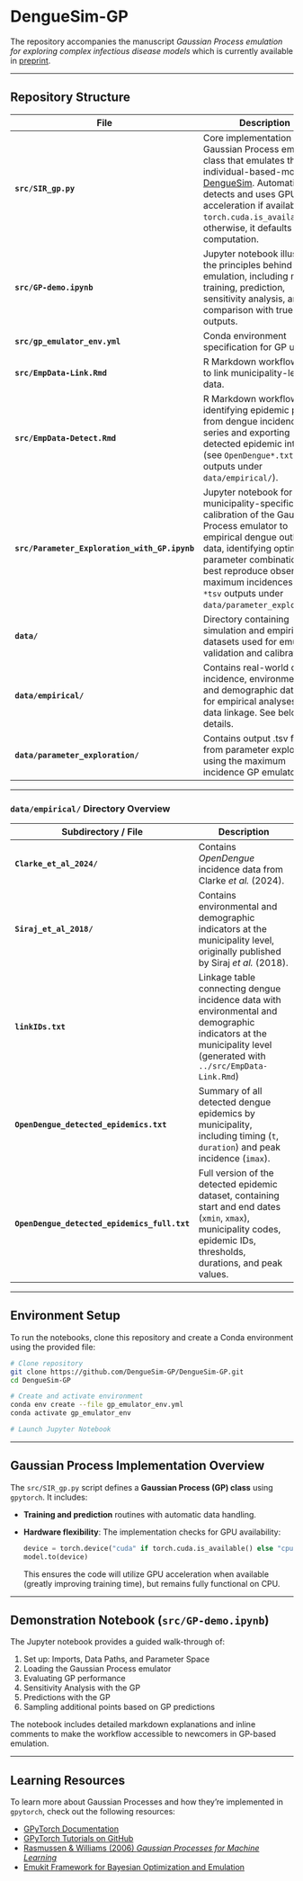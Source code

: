 # DengueSim-GP
The repository accompanies the manuscript *Gaussian Process emulation for exploring complex infectious disease models* which is currently available in [preprint](https://www.medrxiv.org/content/10.1101/2024.11.28.24318136v2).

---


## Repository Structure

| File                      | Description                                                                                                                                                                                                                                              |
| ------------------------- | -------------------------------------------------------------------------------------------------------------------------------------------------------------------------------------------------------------------------------------------------------- |
| **`src/SIR_gp.py`**           | Core implementation of the Gaussian Process emulator class that emulates the individual-based-model [DengueSim](https://github.com/AnnaMariaL/DengueSim). Automatically detects and uses GPU acceleration if available (via `torch.cuda.is_available()`); otherwise, it defaults to CPU computation. |
| **`src/GP-demo.ipynb`**       | Jupyter notebook illustrating the principles behind GP emulation, including model training, prediction, sensitivity analysis, and comparison with true model outputs. |
| **`src/gp_emulator_env.yml`** | Conda environment specification for GP usage.|
| **`src/EmpData-Link.Rmd`**  | R Markdown workflow used to link municipality-level data. |
| **`src/EmpData-Detect.Rmd`** | R Markdown workflow for identifying epidemic periods from dengue incidence time series and exporting detected epidemic intervals (see `OpenDengue*.txt` outputs under `data/empirical/`). 
| **`src/Parameter_Exploration_with_GP.ipynb`** | Jupyter notebook for municipality-specific calibration of the Gaussian Process emulator to empirical dengue outbreak data, identifying optimal parameter combinations that best reproduce observed maximum incidences (see `*tsv` outputs under `data/parameter_exploration`) |
| **`data/`** | Directory containing simulation and empirical datasets used for emulator validation and calibration. |
| **`data/empirical/`** | Contains real-world dengue incidence, environmental, and demographic data used for empirical analyses and data linkage. See below for details.  |
| **`data/parameter_exploration/`** | Contains output .tsv files from parameter exploration using the maximum incidence GP emulator. |


---

### `data/empirical/` Directory Overview

| Subdirectory / File | Description |
| -------------------- | ------------ |
| **`Clarke_et_al_2024/`** | Contains *OpenDengue* incidence data from Clarke *et al.* (2024). |
| **`Siraj_et_al_2018/`** | Contains environmental and demographic indicators at the municipality level, originally published by Siraj *et al.* (2018). |
| **`linkIDs.txt`** | Linkage table connecting dengue incidence data with environmental and demographic indicators at the municipality level (generated with `../src/EmpData-Link.Rmd`)  |
| **`OpenDengue_detected_epidemics.txt`**      | Summary of all detected dengue epidemics by municipality, including timing (`t`, `duration`) and peak incidence (`imax`).                                                 |
| **`OpenDengue_detected_epidemics_full.txt`** | Full version of the detected epidemic dataset, containing start and end dates (`xmin`, `xmax`), municipality codes, epidemic IDs, thresholds, durations, and peak values. |
---

## Environment Setup

To run the notebooks, clone this repository and create a Conda environment using the provided file:

```bash
# Clone repository
git clone https://github.com/DengueSim-GP/DengueSim-GP.git
cd DengueSim-GP

# Create and activate environment
conda env create --file gp_emulator_env.yml
conda activate gp_emulator_env

# Launch Jupyter Notebook
```

---

## Gaussian Process Implementation Overview

The `src/SIR_gp.py` script defines a **Gaussian Process (GP) class** using `gpytorch`. It includes:

* **Training and prediction** routines with automatic data handling.

* **Hardware flexibility**:
  The implementation checks for GPU availability:

  ```python
  device = torch.device("cuda" if torch.cuda.is_available() else "cpu")
  model.to(device)
  ```

  This ensures the code will utilize GPU acceleration when available (greatly improving training time), but remains fully functional on CPU.
---

## Demonstration Notebook (`src/GP-demo.ipynb`)

The Jupyter notebook provides a guided walk-through of:

1. Set up: Imports, Data Paths, and Parameter Space
2. Loading the Gaussian Process emulator
3. Evaluating GP performance
4. Sensitivity Analysis with the GP
5. Predictions with the GP
6. Sampling additional points based on GP predictions

The notebook includes detailed markdown explanations and inline comments to make the workflow accessible to newcomers in GP-based emulation.

---

## Learning Resources

To learn more about Gaussian Processes and how they’re implemented in `gpytorch`, check out the following resources:

* [GPyTorch Documentation](https://gpytorch.ai/)
* [GPyTorch Tutorials on GitHub](https://github.com/cornellius-gp/gpytorch/tree/main/examples)
* [Rasmussen & Williams (2006) *Gaussian Processes for Machine Learning*](http://www.gaussianprocess.org/gpml/)
* [Emukit Framework for Bayesian Optimization and Emulation](https://emukit.github.io/)

